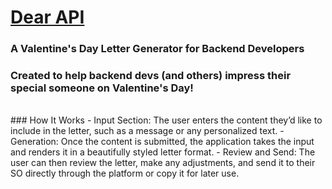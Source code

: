 # [Dear API](https://dear-api.vercel.app/)
### A Valentine's Day Letter Generator for Backend Developers
### Created to help backend devs (and others) impress their special someone on Valentine's Day!
<br>
### How It Works
- Input Section: The user enters the content they’d like to include in the letter, such as a message or any personalized text.
- Generation: Once the content is submitted, the application takes the input and renders it in a beautifully styled letter format.
- Review and Send: The user can then review the letter, make any adjustments, and send it to their SO directly through the platform or copy it for later use.

